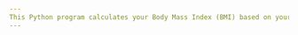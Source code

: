 ```yaml
---
This Python program calculates your Body Mass Index (BMI) based on your height and weight. Simply input your data, and the program will provide your BMI and its corresponding classification.
---
```

